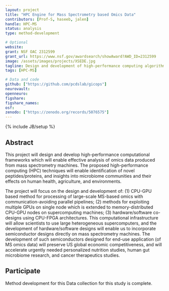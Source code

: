 ```yaml
---
layout: project
title: "HPC Engine for Mass Spectrometry based Omics Data"
contributors: [Prof-S, haseeb, jalen]
handle: HPC-MS
status: analysis
type: method-development

# Optional
website:
grant: NSF OAC 2312599
grant_url: https://www.nsf.gov/awardsearch/showAward?AWD_ID=2312599
image: /assets/images/projects/XSEDE.jpg
tagline: Design and development of high-performance computing algorithms for large-scale MS omics data using hetregenous architectures
tags: [HPC-MS]

# Data and code
github: ["https://github.com/pcdslab/gicops"]
neurovault:
openneuro:
figshare:
figshare_names:
osf:
zenodo: ["https://zenodo.org/records/5076575"]
---
```

{% include JB/setup %}

## Abstract

This project will design and develop high-performance computational frameworks which will enable effective analysis of omics data produced from mass spectrometry machines. The proposed high-performance computing (HPC) techniques will enable identification of novel peptides/proteins, and insights into microbiome communities and their effects on human health, agriculture, and environments. 

 The project will focus on the design and development of: (1) CPU-GPU based method for processing of large-scale MS-based omics with communication-avoiding parallel pipelines; (2) methods for exploiting multiple GPUs on single node which is extended to memory-distributed CPU-GPU nodes on supercomputing machines; (3) hardware/software co-designs using CPU-FPGA architectures. This computational infrastructure will allow scientists to use large heterogeneous supercomputers, and the development of hardware/software designs will enable us to incorporate semiconductor designs directly on mass spectrometry machines. The development of such semiconductors designed for end-use application (of MS omics data) will preserve US global economic competitiveness, and will accelerate urgently needed personalized nutrition studies, human gut microbiome research, and cancer therapeutics studies.
## Participate

Method development for this Data collection for this study is complete.
